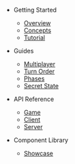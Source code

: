 * Getting Started

  * [Overview](/)
  * [Concepts](concepts.md)
  * [Tutorial](tutorial.md)

* Guides

  * [Multiplayer](multiplayer.md)
  * [Turn Order](turn-order.md)
  * [Phases](phases.md)
  * [Secret State](secret-state.md)

* API Reference

  * [Game](api/Game.md)
  * [Client](api/Client.md)
  * [Server](api/Server.md)

* Component Library
  * [Showcase](storybook.md)
